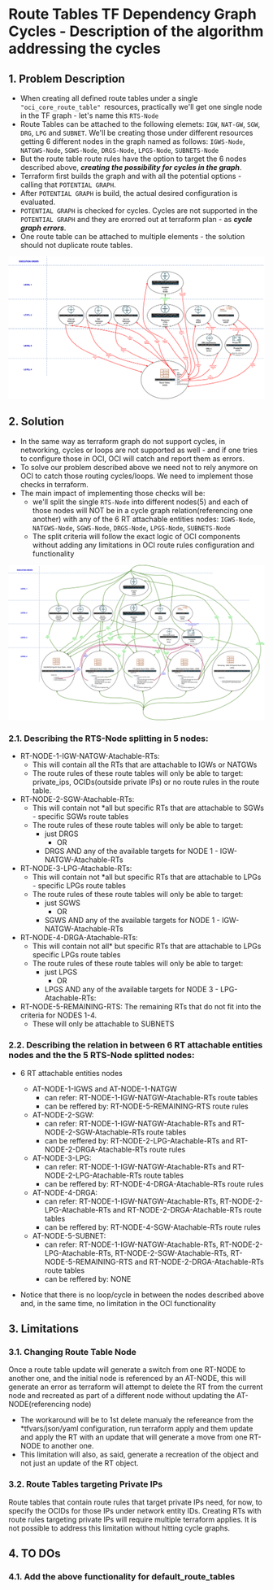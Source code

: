# Route Tables TF Dependency Graph Cycles - Description of the algorithm addressing the cycles

## 1. Problem Description

  - When creating all defined route tables under a single ```"oci_core_route_table" ```resources, practically we'll get one single node in the TF graph - let's name this ```RTS-Node``` 
  - Route Tables can be attached to the following elemets: ``IGW``, ``NAT-GW``, ``SGW``, ``DRG``, ``LPG`` and ``SUBNET``. We'll be creating those under different resources getting 6 different nodes in the graph named as follows:
    ```IGWS-Node```,``` NATGWS-Node```, ```SGWS-Node```, ```DRGS-Node```, ``LPGS-Node``, ```SUBNETS-Node```
  - But the route table route rules have the option to target the 6 nodes described above, ***creating the possibility for cycles in the graph***.
  - Terraform first builds the graph and with all the potential options - calling that ```POTENTIAL GRAPH```.
  - After ```POTENTIAL GRAPH``` is build, the actual desired configuration is evaluated.
  - ```POTENTIAL GRAPH``` is checked for cycles. Cycles are not supported in the ```POTENTIAL GRAPH``` and they are erorred out at terraform plan - as ***cycle graph errors***.
  - One route table can be attached to multiple elements - the solution should not duplicate route tables.

  ![RouteTables-TF-GraphCycle-Issue](./images/RouteTables-TF-GraphCycle-Issue.png)

## 2. Solution

  - In the same way as terraform graph do not support cycles, in networking, cycles or loops are not supported as well - and if one tries to configure those in OCI, OCI will catch and report them as errors.
  - To solve our problem described above we need not to rely anymore on OCI to catch those routing cycles/loops. We need to implement those checks in terraform.
  - The main impact of implementing those checks will be:
       - we'll split the single ```RTS-Node``` into different nodes(5) and each of those nodes will NOT be in a cycle graph relation(referencing one another) with any of the 6 RT attachable entities nodes:
         ```IGWS-Node```, ```NATGWS-Node```, ```SGWS-Node```, ```DRGS-Node```, ```LPGS-Node```, ```SUBNETS-Node```
       - The split criteria will follow the exact logic of OCI components without adding any limitations in OCI route rules configuration and functionality

  ![RouteTables-TF-GraphCycle-Solution](./images/RouteTables-CycleGraph-Fix-Algorithm.png)

### 2.1. Describing the RTS-Node splitting in 5 nodes:

- RT-NODE-1-IGW-NATGW-Atachable-RTs:
    - This will contain all the RTs that are attachable to IGWs or NATGWs
    - The route rules of these route tables will only be able to target: private_ips, OCIDs(outside private IPs) or no route rules in the route table.
- RT-NODE-2-SGW-Atachable-RTs:
    - This will contain not *all but specific RTs that are attachable to SGWs - specific SGWs route tables
    - The route rules of these route tables will only be able to target: 
        - just DRGS 
          - OR
        - DRGS AND any of the available targets for NODE 1 - IGW-NATGW-Atachable-RTs
- RT-NODE-3-LPG-Atachable-RTs:
    - This will contain not *all but specific RTs that are attachable to LPGs - specific LPGs route tables
    - The route rules of these route tables will only be able to target: 
        - just SGWS 
            - OR
        - SGWS AND any of the available targets for NODE 1 - IGW-NATGW-Atachable-RTs
- RT-NODE-4-DRGA-Atachable-RTs:
    - This will contain not all* but specific RTs that are attachable to LPGs specific LPGs route tables
    - The route rules of these route tables will only be able to target: 
        - just LPGS 
            - OR
        - LPGS AND any of the available targets for NODE 3 - LPG-Atachable-RTs:
- RT-NODE-5-REMAINING-RTS: The remaining RTs that do not fit into the criteria for NODES 1-4.
    - These will only be attachable to SUBNETS

### 2.2. Describing the relation in between 6 RT attachable entities nodes and the the 5 RTS-Node splitted nodes:

-  6 RT attachable entities nodes
    - AT-NODE-1-IGWS and AT-NODE-1-NATGW
        - can refer: RT-NODE-1-IGW-NATGW-Atachable-RTs route tables
        - can be reffered by: RT-NODE-5-REMAINING-RTS route rules
    - AT-NODE-2-SGW:
        - can refer: RT-NODE-1-IGW-NATGW-Atachable-RTs and RT-NODE-2-SGW-Atachable-RTs route tables
        - can be reffered by: RT-NODE-2-LPG-Atachable-RTs and RT-NODE-2-DRGA-Atachable-RTs route rules
    - AT-NODE-3-LPG:
        - can refer: RT-NODE-1-IGW-NATGW-Atachable-RTs and RT-NODE-2-LPG-Atachable-RTs route tables
        - can be reffered by:  RT-NODE-4-DRGA-Atachable-RTs route rules
    - AT-NODE-4-DRGA:
        - can refer: RT-NODE-1-IGW-NATGW-Atachable-RTs, RT-NODE-2-LPG-Atachable-RTs and RT-NODE-2-DRGA-Atachable-RTs route tables
        - can be reffered by:  RT-NODE-4-SGW-Atachable-RTs route rules
    - AT-NODE-5-SUBNET:
        - can refer: RT-NODE-1-IGW-NATGW-Atachable-RTs, RT-NODE-2-LPG-Atachable-RTs, RT-NODE-2-SGW-Atachable-RTs, RT-NODE-5-REMAINING-RTS and RT-NODE-2-DRGA-Atachable-RTs route tables
        - can be reffered by:  NONE

- Notice that there is no loop/cycle in between the nodes described above and, in the same time, no limitation in the OCI functionality

## 3. Limitations

### 3.1. Changing Route Table Node
Once a route table update will generate a switch from one RT-NODE to another one, and the initial node is referenced by an AT-NODE, this will generate an error as terraform will
attempt to delete the RT from the current node and recreated as part of a different node without updating the AT-NODE(referencing node)
  - The workaround will be to 1st delete manualy the refereance from the *tfvars/json/yaml configuration, run terraform apply and them update and apply the RT with an update that will generate
a move from one RT-NODE to another one.
  - This limitation will also, as said, generate a recreation of the object and not just an update of the RT object.

### 3.2. Route Tables targeting Private IPs

Route tables that contain route rules that target private IPs need, for now, to specify the OCIDs for those IPs under network entity IDs. Creating RTs with route rules targeting private IPs will
require multiple terraform applies. It is not possible to address this limitation without hitting cycle graphs.


## 4. TO DOs

### 4.1. Add the above functionality for default_route_tables